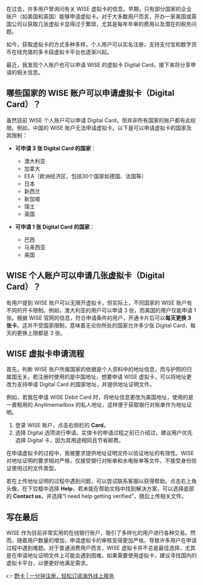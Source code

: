 在过去，许多用户曾询问有关 WISE 虚拟卡的信息。早期，只有部分国家的企业账户（如美国和英国）能够申请虚拟卡。对于大多数用户而言，开办一家美国或英国公司以获取几张虚拟卡显得过于繁琐，尤其是每年年审的费用以及潜在的税务问题。

如今，获取虚拟卡的方式多种多样，个人用户可以实名注册，支持支付宝和数字货币在线充值的多卡段虚拟卡平台也逐渐兴起。

最近，我发现个人账户也可以申请 WISE 的虚拟卡 Digital Card，接下来将分享申请的相关信息。

## 哪些国家的 WISE 账户可以申请虚拟卡（Digital Card）？

虽然目前 WISE 个人账户可以申请 Digital Card，但并非所有国家的账户都有此权限。例如，中国的 WISE 账户无法申请虚拟卡。以下是可以申请虚拟卡的国家及其限制：

- **可申请 3 张 Digital Card 的国家**：
  - 澳大利亚
  - 加拿大
  - EEA（欧洲经济区，包括30个国家如德国、法国等）
  - 日本
  - 新西兰
  - 新加坡
  - 瑞士
  - 英国

- **可申请 1 张 Digital Card 的国家**：
  - 巴西
  - 马来西亚
  - 美国

## WISE 个人账户可以申请几张虚拟卡（Digital Card）？

有用户提到 WISE 账户可以无限开虚拟卡，但实际上，不同国家的 WISE 账户有不同的开卡限制。例如，澳大利亚的用户可以申请 3 张，而美国的用户仅能申请 1 张。根据 WISE 官网的信息，符合申请条件的用户，开通卡片后可以**每天更换 3 张卡**。这并不受国家限制，意味着无论你所处的国家允许多少张 Digital Card，每天的更换上限都是 3 张。

## WISE 虚拟卡申请流程

首先，判断 WISE 账户所属国家的依据是个人资料中的地址信息，而与护照的归属国无关。若注册时使用的是中国地址，想要申请 WISE 虚拟卡，可以将地址更改为支持申请 Digital Card 的国家地址，并提供地址证明文件。

例如，若我在申请 WISE Debit Card 时，将地址信息更改为美国地址，使用的是一直租用的 Anytimemailbox 的私人地址，这样便于获取银行对账单作为地址证明。

1. 登录 WISE 账户，点击右侧栏的 **Card**。
2. 选择 Digital 选项进行申请。实体卡的申请过程之前已介绍过，建议用户优先选择 Digital 卡，因为其用途相同且节省邮费。

在申请虚拟卡的过程中，我被要求提供地址证明文件以验证地址的有效性。WISE 对地址证明的要求相对严格，仅接受银行对账单和水电账单等文件，不接受身份验证使用过的文件类型。

若在上传地址证明的过程中遇到问题，可以尝试联系客服以获得帮助。点击右上角头像，在下拉框中选择 **Help**，若未能在帮助文档中找到解决方案，可以选择底部的 **Contact us**，并选择“I need help getting verified”，随后上传相关文件。

## 写在最后

WISE 作为目前非常实用的在线银行账户，吸引了多样化的用户进行各种交易。然而，随着用户数量的增加，申请虚拟卡的审核变得更加严格，导致许多用户在申请过程中遇到难题。对于普通消费用户而言，WISE 虚拟卡并不总是最佳选择，尤其是在申请地址证明文件上可能会遇到困难。如果需要使用虚拟卡，建议寻找国内的虚拟卡平台，以便更好地满足需求。

👉 [野卡 | 一分钟注册，轻松订阅海外线上服务](https://bit.ly/bewildcard)